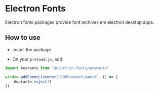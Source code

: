 # Electron Fonts

Electron fonts packages provide font archives em electron desktop apps.

## How to use

* Install the package

* On your `preload.js`, add:

```ts
import Amarante from "@electron-fonts/amarante"

window.addEventListener("DOMContentLoaded", () => {
    Amarante.inject()
})
```